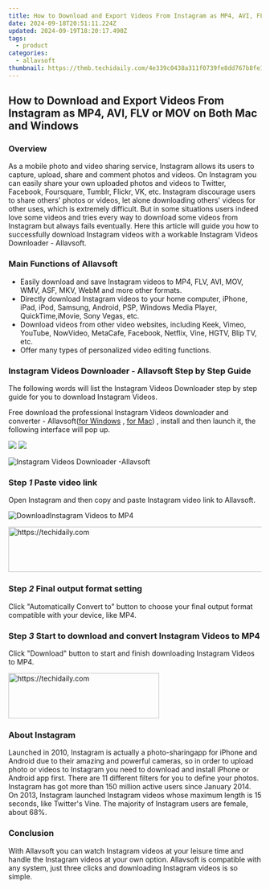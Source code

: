 ```yaml
---
title: How to Download and Export Videos From Instagram as MP4, AVI, FLV or MOV on Both Mac and Windows
date: 2024-09-18T20:51:11.224Z
updated: 2024-09-19T18:20:17.490Z
tags:
  - product
categories:
  - allavsoft
thumbnail: https://thmb.techidaily.com/4e339c0438a311f0739fe8dd767b8fe136567e49f78cba1047e1590ff1927d2b.png
---
```


## How to Download and Export Videos From Instagram as MP4, AVI, FLV or MOV on Both Mac and Windows

### Overview

As a mobile photo and video sharing service, Instagram allows its users to capture, upload, share and comment photos and videos. On Instagram you can easily share your own uploaded photos and videos to Twitter, Facebook, Foursquare, Tumblr, Flickr, VK, etc. Instagram discourage users to share others' photos or videos, let alone downloading others' videos for other uses, which is extremely difficult. But in some situations users indeed love some videos and tries every way to download some videos from Instagram but always fails eventually. Here this article will guide you how to successfully download Instagram videos with a workable Instagram Videos Downloader - Allavsoft.

### Main Functions of Allavsoft

* Easily download and save Instagram videos to MP4, FLV, AVI, MOV, WMV, ASF, MKV, WebM and more other formats.
* Directly download Instagram videos to your home computer, iPhone, iPad, iPod, Samsung, Android, PSP, Windows Media Player, QuickTime,iMovie, Sony Vegas, etc.
* Download videos from other video websites, including Keek, Vimeo, YouTube, NowVideo, MetaCafe, Facebook, Netflix, Vine, HGTV, Blip TV, etc.
* Offer many types of personalized video editing functions.

### Instagram Videos Downloader - Allavsoft Step by Step Guide

The following words will list the Instagram Videos Downloader step by step guide for you to download Instagram Videos.

Free download the professional Instagram Videos downloader and converter - Allavsoft([for Windows](https://tools.techidaily.com/allavsoft/products/) , [for Mac](https://tools.techidaily.com/allavsoft/products/)) , install and then launch it, the following interface will pop up.

[![](https://www.allavsoft.com/how-to/../images/how-to/free-download-win.jpg)](https://tools.techidaily.com/allavsoft/products/) [![](https://www.allavsoft.com/how-to/../images/how-to/free-download-mac.jpg)](https://tools.techidaily.com/allavsoft/products/)

![Instagram Videos Downloader -Allavsoft](https://www.allavsoft.com/how-to/../images/allavsoft-mac/screen-shot-600.jpg)

### Step _1_ Paste video link

Open Instagram and then copy and paste Instagram video link to Allavsoft.

![DownloadInstagram Videos to MP4](https://www.allavsoft.com/how-to/../images/how-to/download-instagram-videos-to-mp4-avi-mov-on-mac-windows/download-instagram-to-mp4.jpg)

<!-- affiliate ads begin -->
<a href="https://aligracehair.sjv.io/c/5597632/1925570/19272" target="_top" id="1925570">
  <img src="//a.impactradius-go.com/display-ad/19272-1925570" border="0" alt="https://techidaily.com" width="728" height="90"/>
</a>
<img height="0" width="0" src="https://aligracehair.sjv.io/i/5597632/1925570/19272" style="position:absolute;visibility:hidden;" border="0" />
<!-- affiliate ads end -->

### Step _2_ Final output format setting

Click "Automatically Convert to" button to choose your final output format compatible with your device, like MP4.

### Step _3_ Start to download and convert Instagram Videos to MP4

Click "Download" button to start and finish downloading Instagram Videos to MP4.

<!-- affiliate ads begin -->
<a href="https://aligracehair.sjv.io/c/5597632/1880927/19272" target="_top" id="1880927">
  <img src="//a.impactradius-go.com/display-ad/19272-1880927" border="0" alt="https://techidaily.com" width="300" height="90"/>
</a>
<img height="0" width="0" src="https://aligracehair.sjv.io/i/5597632/1880927/19272" style="position:absolute;visibility:hidden;" border="0" />
<!-- affiliate ads end -->

### About Instagram

Launched in 2010, Instagram is actually a photo-sharingapp for iPhone and Android due to their amazing and powerful cameras, so in order to upload photo or videos to Instagram you need to download and install iPhone or Android app first. There are 11 different filters for you to define your photos. Instagram has got more than 150 million active users since January 2014\. On 2013, Instagram launched Instagram videos whose maximum length is 15 seconds, like Twitter's Vine. The majority of Instagram users are female, about 68%.

### Conclusion

With Allavsoft you can watch Instagram videos at your leisure time and handle the Instagram videos at your own option. Allavsoft is compatible with any system, just three clicks and downloading Instagram videos is so simple.

<ins class="adsbygoogle"
     style="display:block"
     data-ad-format="autorelaxed"
     data-ad-client="ca-pub-7571918770474297"
     data-ad-slot="1223367746"></ins>

<ins class="adsbygoogle"
     style="display:block"
     data-ad-client="ca-pub-7571918770474297"
     data-ad-slot="8358498916"
     data-ad-format="auto"
     data-full-width-responsive="true"></ins>
